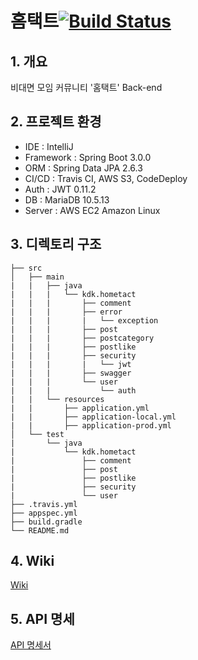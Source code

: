 # 홈택트[![Build Status](https://app.travis-ci.com/dongkyunkimdev/hometact-backend.svg?branch=master)](https://app.travis-ci.com/dongkyunkimdev/hometact-backend)
## 1. 개요
비대면 모임 커뮤니티 '홈택트' Back-end

## 2. 프로젝트 환경
- IDE : IntelliJ
- Framework : Spring Boot 3.0.0
- ORM : Spring Data JPA 2.6.3
- CI/CD : Travis CI, AWS S3, CodeDeploy
- Auth : JWT 0.11.2
- DB : MariaDB 10.5.13
- Server : AWS EC2 Amazon Linux

## 3. 디렉토리 구조
    ├── src
    │   ├── main
    |   |   ├── java
    |   |   |   └── kdk.hometact
    |   |   |       ├── comment
    |   |   |       ├── error
    |   |   |       |   └── exception
    |   |   |       ├── post
    |   |   |       ├── postcategory
    |   |   |       ├── postlike
    |   |   |       ├── security
    |   |   |       |   └── jwt
    |   |   |       ├── swagger
    |   |   |       └── user
    |   |   |           └── auth
    |   |   └── resources
    |   |       ├── application.yml
    |   |       ├── application-local.yml
    |   |       ├── application-prod.yml
    │   └── test
    |       └── java
    |           └── kdk.hometact
    |               ├── comment
    |               ├── post
    |               ├── postlike
    |               ├── security
    |               └── user
    ├── .travis.yml
    ├── appspec.yml
    ├── build.gradle
    └── README.md

## 4. Wiki
[Wiki](https://github.com/dongkyunkimdev/hometact-backend/wiki)

## 5. API 명세
[API 명세서](https://app.swaggerhub.com/apis-docs/dongkyunkimdev/Hometact-API/1.0.0)
